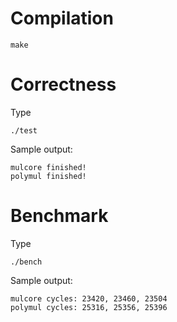 
# Compilation
```
make
```

# Correctness
Type
```
./test
```
Sample output:
```
mulcore finished!
polymul finished!
```

# Benchmark
Type
```
./bench
```
Sample output:
```
mulcore cycles: 23420, 23460, 23504
polymul cycles: 25316, 25356, 25396
```
